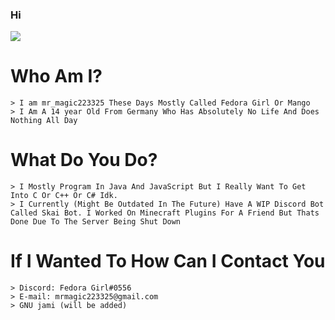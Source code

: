 ### Hi
![](https://media.discordapp.net/attachments/850628332579717150/880742720358985738/813823160625528873.png)
<h1>Who Am I? </h1>
<pre><code>> I am mr_magic223325 These Days Mostly Called Fedora Girl Or Mango
> I Am A 14 year Old From Germany Who Has Absolutely No Life And Does Nothing All Day
</code></pre>


<h1> What Do You Do? </h1>
<pre><code>> I Mostly Program In Java And JavaScript But I Really Want To Get Into C Or C++ Or C# Idk.
> I Currently (Might Be Outdated In The Future) Have A WIP Discord Bot Called Skai Bot. I Worked On Minecraft Plugins For A Friend But Thats Done Due To The Server Being Shut Down
</code></pre>


<h1> If I Wanted To How Can I Contact You </h1>
<pre><code>> Discord: Fedora Girl#0556
> E-mail: mrmagic223325@gmail.com
> GNU jami (will be added)
</code></pre>
